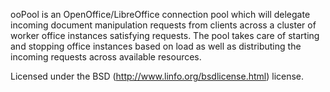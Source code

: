 ooPool is an OpenOffice/LibreOffice connection pool which will delegate incoming document manipulation requests from clients across a cluster of worker office instances satisfying requests.  The pool takes care of starting and stopping office instances based on load as well as distributing the incoming requests across available resources.

Licensed under the BSD (http://www.linfo.org/bsdlicense.html) license.